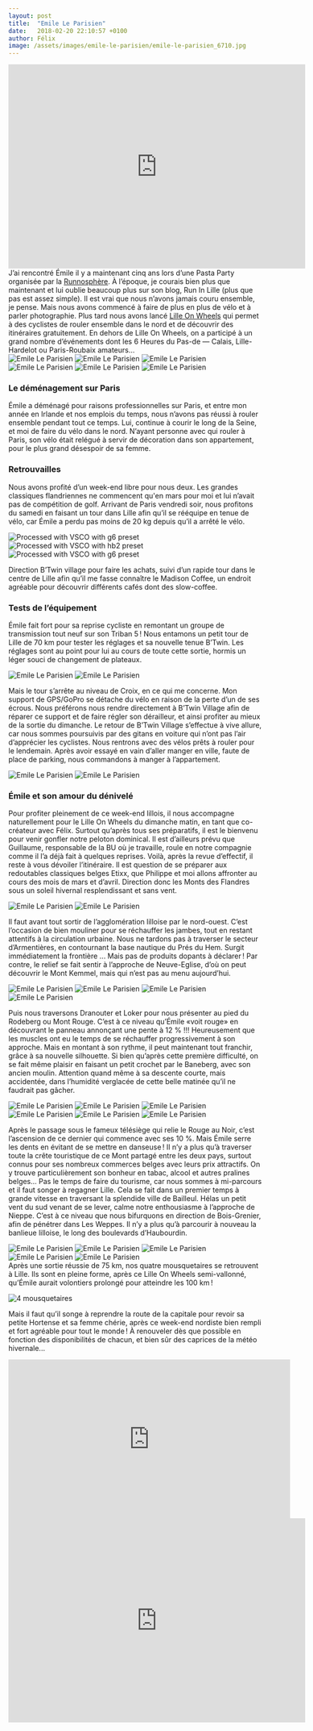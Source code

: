 ```yaml
---
layout: post
title:  "Emile Le Parisien"
date:   2018-02-20 22:10:57 +0100
author: Félix
image: /assets/images/emile-le-parisien/emile-le-parisien_6710.jpg
---
```

<iframe height='405' width='590' frameborder='0' allowtransparency='true' scrolling='no' src='https://www.strava.com/activities/1437375761/embed'></iframe>
J’ai rencontré Émile il y a maintenant cinq ans lors d’une Pasta Party organisée par la <a href="https://www.runnosphere.org/">Runnosphère</a>.
À l’époque, je courais bien plus que maintenant et lui oublie beaucoup plus sur son blog, Run In Lille (plus que pas est assez simple). Il est vrai que nous n’avons jamais couru ensemble, je pense. Mais nous avons commencé à faire de plus en plus de vélo et à parler photographie.
Plus tard nous avons lancé <a href="https://www.strava.com/clubs/123845">Lille On Wheels</a> qui permet à des cyclistes de rouler ensemble dans le nord et de découvrir des itinéraires gratuitement. En dehors de Lille On Wheels, on a participé à un grand nombre d’événements dont les 6 Heures du Pas-de — Calais, Lille-Hardelot ou Paris-Roubaix amateurs...
<div class="gallery-box">
  <div class="gallery">
<img src="/assets/images/emile-le-parisien/emile-le-parisien_6680.jpg" title="Un peu de réconfort après Lille-Hardelot" alt="Emile Le Parisien" >
<img src="/assets/images/emile-le-parisien/emile-le-parisien_6681.jpg" title="La Pasta Party " alt="Emile Le Parisien" >
<img src="/assets/images/emile-le-parisien/emile-le-parisien_6682.jpg" title="Reconnaissance de Paris-Roubaix" alt="Emile Le Parisien" >
<img src="/assets/images/emile-le-parisien/emile-le-parisien_6684.jpg" title="En route pour Paris-Roubaix" alt="Emile Le Parisien" >
<img src="/assets/images/emile-le-parisien/emile-le-parisien_6685.jpg" title="L'un des premiers Lille On Wheels" alt="Emile Le Parisien" >
<img src="/assets/images/emile-le-parisien/emile-le-parisien_6686.jpg" title="Départ de Lille-Hardelot" alt="Emile Le Parisien" >
</div>
</div>

### Le déménagement sur Paris
Émile a déménagé pour raisons professionnelles sur Paris, et entre mon année en Irlande et nos emplois du temps, nous n’avons pas réussi à rouler ensemble pendant tout ce temps. Lui, continue à courir le long de la Seine, et moi de faire du vélo dans le nord. N’ayant personne avec qui rouler à Paris, son vélo était relégué à servir de décoration dans son appartement, pour le plus grand désespoir de sa femme.

### Retrouvailles
Nous avons profité d’un week-end libre pour nous deux. Les grandes classiques flandriennes ne commencent qu'en mars pour moi et lui n’avait pas de compétition de golf. Arrivant de Paris vendredi soir, nous profitons du samedi en faisant un tour dans Lille afin qu’il se rééquipe en tenue de vélo, car Émile a perdu pas moins de 20 kg depuis qu’il a arrêté le vélo.
<div class="gallery-box">
  <div class="gallery">
<img src="/assets/images/emile-le-parisien/emile-le-parisien_6636.jpg" title="Façade de B'Twin Village" alt="Processed with VSCO with g6 preset" >
<img src="/assets/images/emile-le-parisien/emile-le-parisien_6637.jpg" title="Madisson Coffee" alt="Processed with VSCO with hb2 preset" >
<img src="/assets/images/emile-le-parisien/emile-le-parisien_6638.jpg" title="Emile, ambassadeur B'Twin" alt="Processed with VSCO with g6 preset" >
</div>
</div>

Direction B’Twin village pour faire les achats, suivi d’un rapide tour dans le centre de Lille afin qu’il me fasse connaître le Madison Coffee, un endroit agréable pour découvrir différents cafés dont des slow-coffee.

### Tests de l’équipement
Émile fait fort pour sa reprise cycliste en remontant un groupe de transmission tout neuf sur son Triban 5 !
Nous entamons un petit tour de Lille de 70 km pour tester les réglages et sa nouvelle tenue B’Twin. Les réglages sont au point pour lui au cours de toute cette sortie, hormis un léger souci de changement de plateaux.
<div class="gallery-box">
  <div class="gallery">
<img src="/assets/images/emile-le-parisien/emile-le-parisien_6639.jpg" title="Sortie de Lille" alt="Emile Le Parisien" >
<img src="/assets/images/emile-le-parisien/emile-le-parisien_6640.jpg" title="" alt="Emile Le Parisien" >
</div>
</div>

Mais le tour s’arrête au niveau de Croix, en ce qui me concerne. Mon support de GPS/GoPro se détache du vélo en raison de la perte d’un de ses écrous. Nous préférons nous rendre directement à B’Twin Village afin de réparer ce support et de faire régler son dérailleur, et ainsi profiter au mieux de la sortie du dimanche.
Le retour de B’Twin Village s’effectue à vive allure, car nous sommes poursuivis par des gitans en voiture qui n’ont pas l’air d’apprécier les cyclistes. Nous rentrons avec des vélos prêts à rouler pour le lendemain.
Après avoir essayé en vain d’aller manger en ville, faute de place de parking, nous commandons à manger à l’appartement.
<div class="gallery-box">
  <div class="gallery">
<img src="/assets/images/emile-le-parisien/emile-le-parisien_6642.jpg" title="" alt="Emile Le Parisien" >
<img src="/assets/images/emile-le-parisien/emile-le-parisien_6643.jpg" title="Les créateurs de LoW" alt="Emile Le Parisien" >
<img src="/assets/images/emile-le-parisien/emile-le-parisien_6710.jpg" title="Souvenir d'une de nos balades photos" alt="" >
</div>
</div>

### Émile et son amour du dénivelé
Pour profiter pleinement de ce week-end lillois, il nous accompagne naturellement pour le Lille On Wheels du dimanche matin, en tant que co-créateur avec Félix.
Surtout qu’après tous ses préparatifs, il est le bienvenu pour venir gonfler notre peloton dominical.
Il est d’ailleurs prévu que Guillaume, responsable de la BU où je travaille, roule en notre compagnie comme il l’a déjà fait à quelques reprises.
Voilà, après la revue d’effectif, il reste à vous dévoiler l’itinéraire.
Il est question de se préparer aux redoutables classiques belges Etixx, que Philippe et moi allons affronter au cours des mois de mars et d’avril.
Direction donc les Monts des Flandres sous un soleil hivernal resplendissant et sans vent.
<div class="gallery-box">
  <div class="gallery">
<img src="/assets/images/emile-le-parisien/emile-le-parisien_6694.jpg" title="" alt="Emile Le Parisien" >
<img src="/assets/images/emile-le-parisien/emile-le-parisien_6695.jpg" title="C'est parti pour 75 km" alt="Emile Le Parisien" >
</div>
</div>

Il faut avant tout sortir de l’agglomération lilloise par le nord-ouest.
C’est l’occasion de bien mouliner pour se réchauffer les jambes, tout en restant attentifs à la circulation urbaine.
Nous ne tardons pas à traverser le secteur d’Armentières, en contournant la base nautique du Prés du Hem.
Surgit immédiatement la frontière ... Mais pas de produits dopants à déclarer !
Par contre, le relief se fait sentir à l’approche de Neuve-Eglise, d’où on peut découvrir le Mont Kemmel, mais qui n’est pas au menu aujourd’hui.
<div class="gallery-box">
  <div class="gallery">
<img src="/assets/images/emile-le-parisien/emile-le-parisien_6690.jpg" title="Pause à Dranouter" alt="Emile Le Parisien" >
<img src="/assets/images/emile-le-parisien/emile-le-parisien_6691.jpg" title="" alt="Emile Le Parisien" >
<img src="/assets/images/emile-le-parisien/emile-le-parisien_6692.jpg" title="Acrobate ?" alt="Emile Le Parisien" >
<img src="/assets/images/emile-le-parisien/emile-le-parisien_6693.jpg" title="" alt="Emile Le Parisien" >
</div>
</div>

Puis nous traversons Dranouter et Loker pour nous présenter au pied du Rodeberg ou Mont Rouge.
C’est à ce niveau qu’Émile «voit rouge» en découvrant le panneau annonçant une pente à 12 %  !!!
Heureusement que les muscles ont eu le temps de se réchauffer progressivement à son approche.
Mais en montant à son rythme, il peut maintenant tout franchir, grâce à sa nouvelle silhouette.
Si bien qu’après cette première difficulté, on se fait même plaisir en faisant un petit crochet par le Baneberg, avec son ancien moulin.
Attention quand même à sa descente courte, mais accidentée, dans l’humidité verglacée de cette belle matinée qu’il ne faudrait pas gâcher.
<div class="gallery-box">
  <div class="gallery">
<img src="/assets/images/emile-le-parisien/emile-le-parisien_6696.jpg" title="Depuis le sommet hivernal du Mont Rouge " alt="Emile Le Parisien" >
<img src="/assets/images/emile-le-parisien/emile-le-parisien_6697.jpg" title="On se regroupe pour l'ascension " alt="Emile Le Parisien" >
<img src="/assets/images/emile-le-parisien/emile-le-parisien_6698.jpg" title="Emile lache les watts dans la descente" alt="Emile Le Parisien" >
<img src="/assets/images/emile-le-parisien/emile-le-parisien_6699.jpg" title="Un petit Mont Rouge ? " alt="Emile Le Parisien" >
<img src="/assets/images/emile-le-parisien/emile-le-parisien_6701.jpg" title="Descente de Baneberg" alt="Emile Le Parisien" >
<img src="/assets/images/emile-le-parisien/emile-le-parisien_6702.jpg" title="Petite dégustation de rouge ? " alt="Emile Le Parisien" >
</div>
</div>

Après le passage sous le fameux télésiège qui relie le Rouge au Noir, c’est l’ascension de ce dernier qui commence avec ses 10 %.
Mais Émile serre les dents en évitant de se mettre en danseuse !
Il n’y a plus qu’à traverser toute la crête touristique de ce Mont partagé entre les deux pays, surtout connus pour ses nombreux commerces belges avec leurs prix attractifs.
On y trouve particulièrement son bonheur en tabac, alcool et autres pralines belges...
Pas le temps de faire du tourisme, car nous sommes à mi-parcours et il faut songer à regagner Lille.
Cela se fait dans un premier temps à grande vitesse en traversant la splendide ville de Bailleul.
Hélas un petit vent du sud venant de se lever, calme notre enthousiasme à l’approche de Nieppe.
C’est à ce niveau que nous bifurquons en direction de Bois-Grenier, afin de pénétrer dans Les Weppes.
Il n’y a plus qu’à parcourir à nouveau la banlieue lilloise, le long des boulevards d’Haubourdin.
<div class="gallery-box">
  <div class="gallery">
<img src="/assets/images/emile-le-parisien/emile-le-parisien_6703.jpg" title="Félix & Guillaume en pleine chasse" alt="Emile Le Parisien" >
<img src="/assets/images/emile-le-parisien/emile-le-parisien_6704.jpg" title="Emile" alt="Emile Le Parisien" >
<img src="/assets/images/emile-le-parisien/emile-le-parisien_6705.jpg" title="Félix à pleine vitesse sur son B'Twin 940CF" alt="Emile Le Parisien" >
<img src="/assets/images/emile-le-parisien/emile-le-parisien_6706.jpg" title="Félix & Guillaume" alt="Emile Le Parisien" >
<img src="/assets/images/emile-le-parisien/emile-le-parisien_6707.jpg" title="Emile en pleine forme" alt="Emile Le Parisien" >
</div>
</div>
Après une sortie réussie de 75 km, nos quatre mousquetaires se retrouvent à Lille.
Ils sont en pleine forme, après ce Lille On Wheels semi-vallonné, qu’Émile aurait volontiers prolongé pour atteindre les 100 km !

![4 mousquetaires](/assets/images/emile-le-parisien/emile-le-parisien_6669.jpg)

Mais il faut qu’il songe à reprendre la route de la capitale pour revoir sa petite Hortense et sa femme chérie, après ce week-end nordiste bien rempli et fort agréable pour tout le monde !
À renouveler dès que possible en fonction des disponibilités de chacun, et bien sûr des caprices de la météo hivernale...

<center><iframe src="https://www.youtube.com/embed/sbHChTRsDRs" width="560" height="315" frameborder="0" allowfullscreen="allowfullscreen" data-mce-fragment="1"></iframe></center><center><iframe src="https://www.strava.com/activities/1413473527/embed/1e3743a336e18354136c0ea2fcc6812c6f07c5e2" width="590" height="405" frameborder="0" scrolling="no" data-mce-fragment="1"></iframe></center>